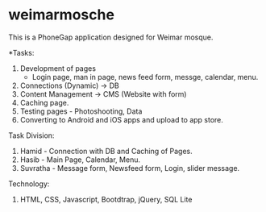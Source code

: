 # weimarmosche
This is a PhoneGap application designed for Weimar mosque. 


*Tasks:
1. Development of pages
	- Login page, man in page, news feed form, messge, calendar, menu.
2. Connections (Dynamic) -> DB
3. Content Management -> CMS (Website with form)
4. Caching page.
5. Testing pages - Photoshooting, Data
6. Converting to Android and iOS apps and upload to app store.

Task Division:
1. Hamid - Connection with DB and Caching of Pages.
2. Hasib - Main Page, Calendar, Menu.
3. Suvratha - Message form, Newsfeed form, Login, slider message.

Technology:
1. HTML, CSS, Javascript, Bootdtrap, jQuery, SQL Lite
